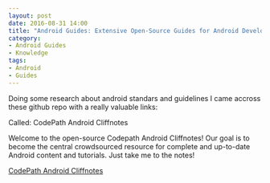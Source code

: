```yaml
---
layout: post
date: 2016-08-31 14:00
title: "Android Guides: Extensive Open-Source Guides for Android Developers"
category: 
- Android Guides
- Knowledge
tags:
- Android
- Guides
---
```

Doing some research about android standars and guidelines I came accross these github repo with a really valuable links:

Called: CodePath Android Cliffnotes

Welcome to the open-source Codepath Android Cliffnotes! Our goal is to become the central crowdsourced resource for complete and up-to-date Android content and tutorials. Just take me to the notes!

<a href="https://github.com/codepath/android_guides">CodePath Android Cliffnotes</a>

